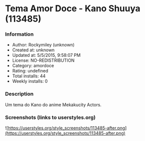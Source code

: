 # Tema Amor Doce - Kano Shuuya (113485)

### Information
- Author: Rockymiley (unknown)
- Created at: unknown
- Updated at: 5/5/2015, 9:58:07 PM
- License: NO-REDISTRIBUTION
- Category: amordoce
- Rating: undefined
- Total installs: 44
- Weekly installs: 0


### Description
Um tema do Kano do anime Mekakucity Actors.


### Screenshots (links to userstyles.org)
![https://userstyles.org/style_screenshots/113485-after.png](https://userstyles.org/style_screenshots/113485-after.png)


